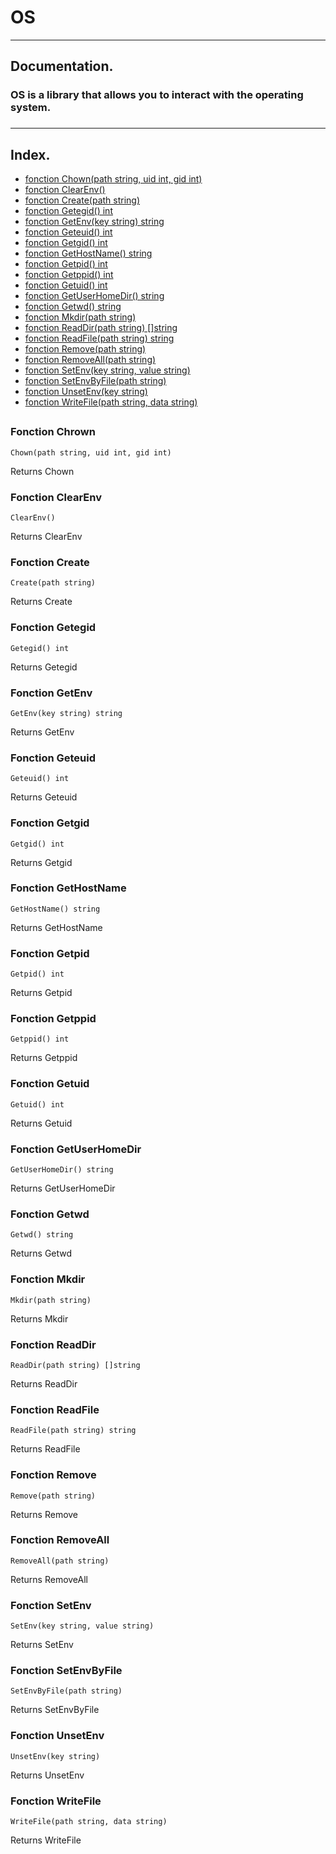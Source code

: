 # OS

***
##  Documentation.
### OS is a library that allows you to interact with the operating system.
###

***
## Index.

* [fonction Chown(path string, uid int, gid int)](#fonction-chown)
* [fonction ClearEnv()](#fonction-clearenv)
* [fonction Create(path string)](#fonction-create)
* [fonction Getegid() int](#fonction-gategid)
* [fonction GetEnv(key string) string](#fonction-getenv)
* [fonction Geteuid() int](#fonction-geteuid)
* [fonction Getgid() int](#fonction-getgid)
* [fonction GetHostName() string](#fonction-gethostname)
* [fonction Getpid() int](#fonction-getpid)
* [fonction Getppid() int](#fonction-getppid)
* [fonction Getuid() int](#fonction-getuid)
* [fonction GetUserHomeDir() string](#fonction-getuserhomedir)
* [fonction Getwd() string](#fonction-getwd)
* [fonction Mkdir(path string)](#fonction-mkdir)
* [fonction ReadDir(path string) []string](#fonction-readdir)
* [fonction ReadFile(path string) string](#fonction-readfile)
* [fonction Remove(path string)](#fonction-remove)
* [fonction RemoveAll(path string)](#fonction-removeall)
* [fonction SetEnv(key string, value string)](#fonction-setenv)
* [fonction SetEnvByFile(path string)](#fonction-setenvbyfile)
* [fonction UnsetEnv(key string)](#fonction-unsetenv)
* [fonction WriteFile(path string, data string)](#fonction-writefile)
##
### Fonction Chrown
```
Chown(path string, uid int, gid int)
```
Returns Chown
### Fonction ClearEnv
```
ClearEnv()
```
Returns ClearEnv
### Fonction Create
```
Create(path string)
```
Returns Create
### Fonction Getegid
```
Getegid() int
```
Returns Getegid
### Fonction GetEnv
```
GetEnv(key string) string
```
Returns GetEnv
### Fonction Geteuid
```
Geteuid() int
```
Returns Geteuid
### Fonction Getgid
```
Getgid() int
```
Returns Getgid
### Fonction GetHostName
```
GetHostName() string
```
Returns GetHostName
### Fonction Getpid
```
Getpid() int
```
Returns Getpid
### Fonction Getppid
```
Getppid() int
```
Returns Getppid
### Fonction Getuid
```
Getuid() int
```
Returns Getuid
### Fonction GetUserHomeDir
```
GetUserHomeDir() string
```
Returns GetUserHomeDir
### Fonction Getwd
```
Getwd() string
```
Returns Getwd
### Fonction Mkdir
```
Mkdir(path string)
```
Returns Mkdir
### Fonction ReadDir
```
ReadDir(path string) []string
```
Returns ReadDir
### Fonction ReadFile
```
ReadFile(path string) string
```
Returns ReadFile
### Fonction Remove
```
Remove(path string)
```
Returns Remove
### Fonction RemoveAll
```
RemoveAll(path string)
```
Returns RemoveAll
### Fonction SetEnv
```
SetEnv(key string, value string)
```
Returns SetEnv
### Fonction SetEnvByFile
```
SetEnvByFile(path string)
```
Returns SetEnvByFile
### Fonction UnsetEnv
```
UnsetEnv(key string)
```
Returns UnsetEnv
### Fonction WriteFile
```
WriteFile(path string, data string)
```
Returns WriteFile
##